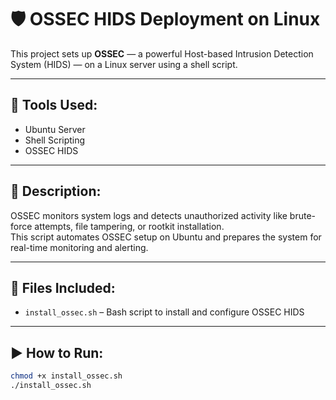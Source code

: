 # 🛡️ OSSEC HIDS Deployment on Linux

This project sets up **OSSEC** — a powerful Host-based Intrusion Detection System (HIDS) — on a Linux server using a shell script.

---

## 🔧 Tools Used:
- Ubuntu Server
- Shell Scripting
- OSSEC HIDS

---

## 📄 Description:
OSSEC monitors system logs and detects unauthorized activity like brute-force attempts, file tampering, or rootkit installation.  
This script automates OSSEC setup on Ubuntu and prepares the system for real-time monitoring and alerting.

---

## 📂 Files Included:
- `install_ossec.sh` – Bash script to install and configure OSSEC HIDS

---

## ▶️ How to Run:

```bash
chmod +x install_ossec.sh
./install_ossec.sh

